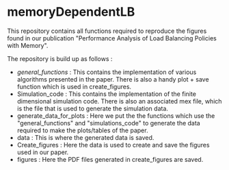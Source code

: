 # memoryDependentLB
This repository contains all functions required to reproduce the figures found in our publication "Performance Analysis of Load Balancing Policies with Memory".

The repository is build up as follows :

 - *general_functions* : This contains the implementation of various algorithms presented in the paper. There is also a handy plot + save function which is used in create_figures.
 - Simulation_code : This contains the implementation of the finite dimensional simulation code. There is also an associated mex file, which is the file that is used to generate the simulation data.
 - generate_data_for_plots : Here we put the the functions which use the "general_functions" and "simulations_code" to generate the data required to make the plots/tables of the paper.
 - data : This is where the generated data is saved.
 - Create_figures : Here the data is used to create and save the figures used in our paper.
 - figures : Here the PDF files generated in create_figures are saved.
